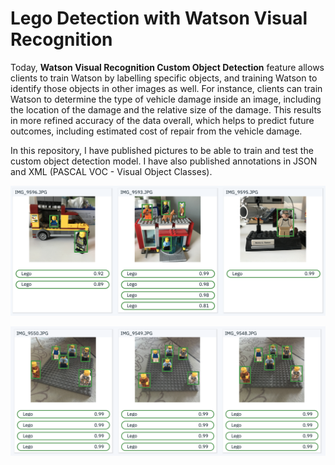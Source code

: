 # Lego Detection with Watson Visual Recognition

Today, **Watson Visual Recognition Custom Object Detection** feature allows clients to train Watson by labelling specific objects, and training Watson to identify those objects in other images as well. For instance, clients can train Watson to determine the type of vehicle damage inside an image, including the location of the damage and the relative size of the damage. This results in more refined accuracy of the data overall, which helps to predict future outcomes, including estimated cost of repair from the vehicle damage.

In this repository, I have published pictures to be able to train and test the custom object detection model. I have also published annotations in JSON and XML (PASCAL VOC - Visual Object Classes).

![Detect1](https://github.com/vperrinfr/Lego_Detection/blob/master/images/lego1.png)


![Detect2](https://github.com/vperrinfr/Lego_Detection/blob/master/images/lego2.png)


